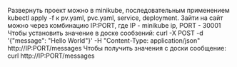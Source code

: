 Развернуть проект можно в minikube, последовательным применением kubectl apply -f к pv.yaml, pvc.yaml, service, deployment. Зайти на сайт можно через комбинацию IP:PORT, где IP - minikube ip, PORT - 30001 
Чтобы установить значение в доске сообзений: curl -X POST -d '{"message": "Hello World"}' -H "Content-Type: application/json" http://IP:PORT/messages 
Чтобы получить значения с доски сообщение: curl http://IP:PORT/messages
